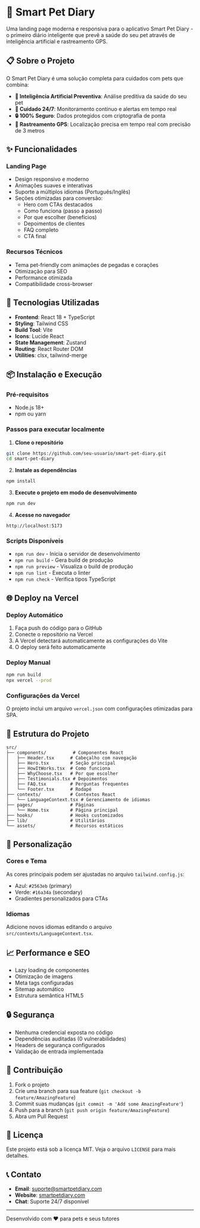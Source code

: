 # 🐾 Smart Pet Diary

Uma landing page moderna e responsiva para o aplicativo Smart Pet Diary - o primeiro diário inteligente que prevê a saúde do seu pet através de inteligência artificial e rastreamento GPS.

## 📋 Sobre o Projeto

O Smart Pet Diary é uma solução completa para cuidados com pets que combina:

- **🤖 Inteligência Artificial Preventiva**: Análise preditiva da saúde do seu pet
- **🏥 Cuidado 24/7**: Monitoramento contínuo e alertas em tempo real
- **🔒 100% Seguro**: Dados protegidos com criptografia de ponta
- **📍 Rastreamento GPS**: Localização precisa em tempo real com precisão de 3 metros

## ✨ Funcionalidades

### Landing Page
- Design responsivo e moderno
- Animações suaves e interativas
- Suporte a múltiplos idiomas (Português/Inglês)
- Seções otimizadas para conversão:
  - Hero com CTAs destacados
  - Como funciona (passo a passo)
  - Por que escolher (benefícios)
  - Depoimentos de clientes
  - FAQ completo
  - CTA final

### Recursos Técnicos
- Tema pet-friendly com animações de pegadas e corações
- Otimização para SEO
- Performance otimizada
- Compatibilidade cross-browser

## 🚀 Tecnologias Utilizadas

- **Frontend**: React 18 + TypeScript
- **Styling**: Tailwind CSS
- **Build Tool**: Vite
- **Icons**: Lucide React
- **State Management**: Zustand
- **Routing**: React Router DOM
- **Utilities**: clsx, tailwind-merge

## 📦 Instalação e Execução

### Pré-requisitos
- Node.js 18+ 
- npm ou yarn

### Passos para executar localmente

1. **Clone o repositório**
```bash
git clone https://github.com/seu-usuario/smart-pet-diary.git
cd smart-pet-diary
```

2. **Instale as dependências**
```bash
npm install
```

3. **Execute o projeto em modo de desenvolvimento**
```bash
npm run dev
```

4. **Acesse no navegador**
```
http://localhost:5173
```

### Scripts Disponíveis

- `npm run dev` - Inicia o servidor de desenvolvimento
- `npm run build` - Gera build de produção
- `npm run preview` - Visualiza o build de produção
- `npm run lint` - Executa o linter
- `npm run check` - Verifica tipos TypeScript

## 🌐 Deploy na Vercel

### Deploy Automático
1. Faça push do código para o GitHub
2. Conecte o repositório na Vercel
3. A Vercel detectará automaticamente as configurações do Vite
4. O deploy será feito automaticamente

### Deploy Manual
```bash
npm run build
npx vercel --prod
```

### Configurações da Vercel
O projeto inclui um arquivo `vercel.json` com configurações otimizadas para SPA.

## 📁 Estrutura do Projeto

```
src/
├── components/          # Componentes React
│   ├── Header.tsx      # Cabeçalho com navegação
│   ├── Hero.tsx        # Seção principal
│   ├── HowItWorks.tsx  # Como funciona
│   ├── WhyChoose.tsx   # Por que escolher
│   ├── Testimonials.tsx # Depoimentos
│   ├── FAQ.tsx         # Perguntas frequentes
│   └── Footer.tsx      # Rodapé
├── contexts/           # Contextos React
│   └── LanguageContext.tsx # Gerenciamento de idiomas
├── pages/              # Páginas
│   └── Home.tsx        # Página principal
├── hooks/              # Hooks customizados
├── lib/                # Utilitários
└── assets/             # Recursos estáticos
```

## 🎨 Personalização

### Cores e Tema
As cores principais podem ser ajustadas no arquivo `tailwind.config.js`:
- Azul: `#2563eb` (primary)
- Verde: `#16a34a` (secondary)
- Gradientes personalizados para CTAs

### Idiomas
Adicione novos idiomas editando o arquivo `src/contexts/LanguageContext.tsx`.

## 📈 Performance e SEO

- Lazy loading de componentes
- Otimização de imagens
- Meta tags configuradas
- Sitemap automático
- Estrutura semântica HTML5

## 🔒 Segurança

- Nenhuma credencial exposta no código
- Dependências auditadas (0 vulnerabilidades)
- Headers de segurança configurados
- Validação de entrada implementada

## 🤝 Contribuição

1. Fork o projeto
2. Crie uma branch para sua feature (`git checkout -b feature/AmazingFeature`)
3. Commit suas mudanças (`git commit -m 'Add some AmazingFeature'`)
4. Push para a branch (`git push origin feature/AmazingFeature`)
5. Abra um Pull Request

## 📄 Licença

Este projeto está sob a licença MIT. Veja o arquivo `LICENSE` para mais detalhes.

## 📞 Contato

- **Email**: suporte@smartpetdiary.com
- **Website**: [smartpetdiary.com](https://smartpetdiary.com)
- **Chat**: Suporte 24/7 disponível

---

Desenvolvido com ❤️ para pets e seus tutores
